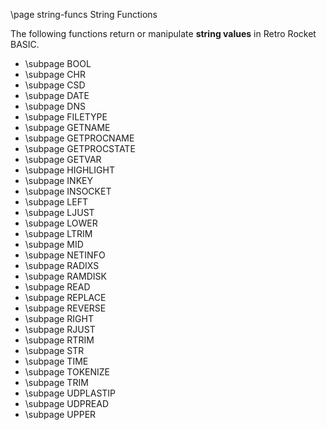 \page string-funcs String Functions

The following functions return or manipulate **string values** in Retro Rocket BASIC.

* \subpage BOOL
* \subpage CHR
* \subpage CSD
* \subpage DATE
* \subpage DNS
* \subpage FILETYPE
* \subpage GETNAME
* \subpage GETPROCNAME
* \subpage GETPROCSTATE
* \subpage GETVAR
* \subpage HIGHLIGHT
* \subpage INKEY
* \subpage INSOCKET
* \subpage LEFT
* \subpage LJUST
* \subpage LOWER
* \subpage LTRIM
* \subpage MID
* \subpage NETINFO
* \subpage RADIXS
* \subpage RAMDISK
* \subpage READ
* \subpage REPLACE
* \subpage REVERSE
* \subpage RIGHT
* \subpage RJUST
* \subpage RTRIM
* \subpage STR
* \subpage TIME
* \subpage TOKENIZE
* \subpage TRIM
* \subpage UDPLASTIP
* \subpage UDPREAD
* \subpage UPPER
